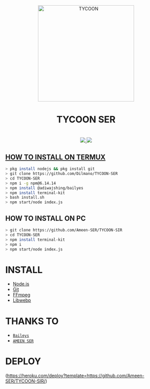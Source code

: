 <div align="center">
<img src="https://i.imgur.com/p044747.jpeg" alt="TYCOON" width="300" />

# TYCOON SER
#
>
>
</div>
<p align="center">
  <a href="https://instagram.com/xy_lxx_."><img src="https://img.shields.io/badge/Instagram-E4405F?style=for-the-badge&logo=instagram&logoColor=white"/> 
  <a href="https://wa.me/917994909899"><img src="https://img.shields.io/badge/WhatsApp-25D366?style=for-the-badge&logo=whatsapp&logoColor=white" />
</p>

## HOW TO INSTALL ON TERMUX
```bash
> pkg install nodejs && pkg install git
> git clone https://github.com/Dilmano/TYCOON-SER
> cd TYCOON-SER
> npm i -g npm@6.14.14
> npm install @adiwajshing/bailyes
> npm install terminal-kit
> bash install.sh
> npm start/node index.js
```
## HOW TO INSTALL ON PC
```bash
> git clone https://github.com/Ameen-SER/TYCOON-SIR
> cd TYCOON-SER
> npm install terminal-kit
> npm i
> npm start/node index.js
```

# INSTALL
* [Node.js](https://nodejs.org/en/)
* [Git](https://github.com/aneeslub/paul-walker) 
* [FFmpeg](https://github.com/BtbN/FFmpeg-Builds/releases/download/autobuild-2020-12-08-13-03/ffmpeg-n4.3.1-26-gca55240b8c-win64-gpl-4.3.zip)
* [Libwebp](https://developers.google.com/speed/webp/download)

# THANKS TO
* [`Baileys`](https://github.com/adiwajshing/Baileys) 
* [`AMEEN SER`](https://github.com/Dilmano) 


# DEPLOY 
(https://heroku.com/deploy?template=https://github.com/Ameen-SER/TYCOON-SIR/)
    
  
  
